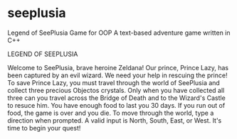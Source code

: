 # seeplusia
Legend of SeePlusia Game for OOP
A text-based adventure game written in C++

LEGEND OF SEEPLUSIA

Welcome to SeePlusia, brave heroine Zeldana!
Our prince, Prince Lazy, has been captured by an evil wizard.
We need your help in rescuing the prince!
To save Prince Lazy, you must travel through the world of SeePlusia and collect
three precious Objectos crystals. Only when you have collected all three can you
travel across the Bridge of Death and to the Wizard's Castle to resuce him.
You have enough food to last you 30 days. If you run out of food, the game is over and you die.
To move through the world, type a direction when prompted.
A valid input is North, South, East, or West.
It's time to begin your quest!
